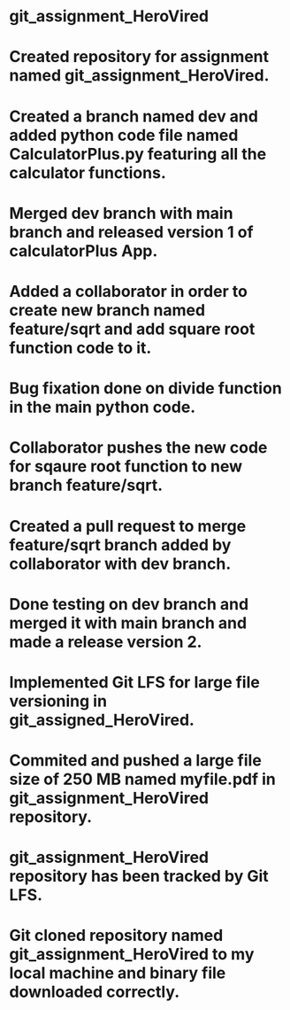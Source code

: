 # git_assignment_HeroVired
# Created repository for assignment named git_assignment_HeroVired.
# Created a branch named dev and added python code file named CalculatorPlus.py featuring all the calculator functions.
# Merged dev branch with main branch and released version 1 of calculatorPlus App.
# Added a collaborator in order to create new branch named feature/sqrt and add square root function code to it.
# Bug fixation done on divide function in the main python code.
# Collaborator pushes the new code for sqaure root function to new branch feature/sqrt.
# Created a pull request to merge feature/sqrt branch added by collaborator with dev branch.
# Done testing on dev branch and merged it with main branch and made a release version 2.
# Implemented Git LFS for large file versioning in git_assigned_HeroVired.
# Commited and pushed a large file size of 250 MB named myfile.pdf in git_assignment_HeroVired repository.
# git_assignment_HeroVired repository has been tracked by Git LFS.
# Git cloned repository named git_assignment_HeroVired to my local machine and binary file downloaded correctly.
